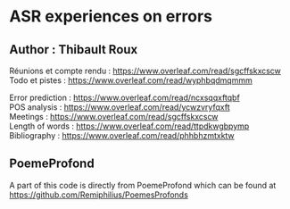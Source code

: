 # ASR experiences on errors
## Author : Thibault Roux

Réunions et compte rendu : https://www.overleaf.com/read/sgcffskxcscw
Todo et pistes : https://www.overleaf.com/read/wyphbqdmqmmm  
  
Error prediction : https://www.overleaf.com/read/ncxsqqxftqbf  
POS analysis : https://www.overleaf.com/read/ycwzvryfqxft  
Meetings : https://www.overleaf.com/read/sgcffskxcscw  
Length of words : https://www.overleaf.com/read/ttpdkwgbpymp  
Bibliography : https://www.overleaf.com/read/phhbhzmtxktw  


## PoemeProfond
A part of this code is directly from PoemeProfond which can be found at https://github.com/Remiphilius/PoemesProfonds
